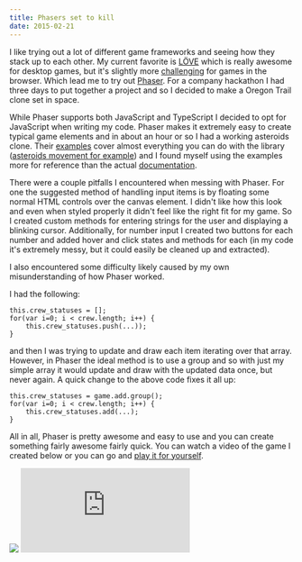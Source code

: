 ```yaml
---
title: Phasers set to kill
date: 2015-02-21
---
```


I like trying out a lot of different game frameworks and seeing how they stack up to each other. My current favorite is [LÖVE](http://love2d.org) which is really awesome for desktop games, but it's slightly more [challenging](https://github.com/TannerRogalsky/punchdrunk) for games in the browser. Which lead me to try out [Phaser](http://phaser.io/). For a company hackathon I had three days to put together a project and so I decided to make a Oregon Trail clone set in space.

While Phaser supports both JavaScript and TypeScript I decided to opt for JavaScript when writing my code. Phaser makes it extremely easy to create typical game elements and in about an hour or so I had a working asteroids clone. Their [examples](http://examples.phaser.io/) cover almost everything you can do with the library ([asteroids movement for example](http://examples.phaser.io/_site/view_full.html?d=arcade%20physics&f=asteroids+movement.js&t=asteroids%20movement)) and I found myself using the examples more for reference than the actual [documentation](http://docs.phaser.io/).

There were a couple pitfalls I encountered when messing with Phaser. For one the suggested method of handling input items is by floating some normal HTML controls over the canvas element. I didn't like how this look and even when styled properly it didn't feel like the right fit for my game. So I created custom methods for entering strings for the user and displaying a blinking cursor. Additionally, for number input I created two buttons for each number and added hover and click states and methods for each (in my code it's extremely messy, but it could easily be cleaned up and extracted).

I also encountered some difficulty likely caused by my own misunderstanding of how Phaser worked.

I had the following:

```
this.crew_statuses = [];
for(var i=0; i < crew.length; i++) {
	this.crew_statuses.push(...));
}
```

and then I was trying to update and draw each item iterating over that array. However, in Phaser the ideal method is to use a group and so with just my simple array it would update and draw with the updated data once, but never again. A quick change to the above code fixes it all up: 


```
this.crew_statuses = game.add.group();
for(var i=0; i < crew.length; i++) {
	this.crew_statuses.add(...);
}
```

All in all, Phaser is pretty awesome and easy to use and you can create something fairly awesome fairly quick. You can watch a video of the game I created below or you can go and [play it for yourself](http://lindseyb.github.io/kessel-run/).

<div class="youtube_resize">
	<img src="/images/youtube_placeholder.png">
	<iframe class="youtube_frame" src="http://www.youtube.com/embed/IOSKXpHCChQ?rel=0" frameborder="0" allowfullscreen></iframe>
</div>


